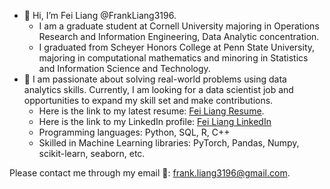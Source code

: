 - 👋 Hi, I’m Fei Liang @FrankLiang3196. 
  - I am a graduate student at Cornell University majoring in Operations Research and Information Engineering, Data Analytic concentration. 
  - I graduated from Scheyer Honors College at Penn State University, majoring in computational mathematics and minoring in Statistics and Information Science and Technology. 
- 🌱 I am passionate about solving real-world problems using data analytics skills. Currently, I am looking for a data scientist job and opportunities to expand my skill set and make contributions. 
  - Here is the link to my latest resume: [Fei Liang Resume](https://github.com/FrankLiang3196/FrankLiang3196/blob/main/Resume_Fei%20Liang.pdf). 
  - Here is the link to my LinkedIn profile: [Fei Liang LinkedIn](https://www.linkedin.com/in/feiliang3196/)
  - Programming languages: Python, SQL, R, C++ 
  - Skilled in Machine Learning libraries: PyTorch, Pandas, Numpy, scikit-learn, seaborn, etc.

Please contact me through my email :email:: frank.liang3196@gmail.com.


